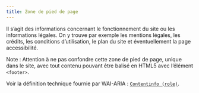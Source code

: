 ```yaml
---
title: Zone de pied de page
---
```


Il s’agit des informations concernant le fonctionnement du site ou les informations légales. On y trouve par exemple les mentions légales, les crédits, les conditions d’utilisation, le plan du site et éventuellement la page accessibilité.

Note : Attention à ne pas confondre cette zone de pied de page, unique dans le site, avec tout contenu pouvant être balisé en HTML5 avec l’élément `<footer>`.

Voir la définition technique fournie par WAI-ARIA : <span lang="en">[`Contentinfo (role)`](https://www.w3.org/TR/wai-aria-1.1/#contentinfo)</span>.
